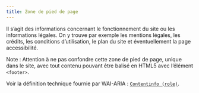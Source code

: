 ```yaml
---
title: Zone de pied de page
---
```


Il s’agit des informations concernant le fonctionnement du site ou les informations légales. On y trouve par exemple les mentions légales, les crédits, les conditions d’utilisation, le plan du site et éventuellement la page accessibilité.

Note : Attention à ne pas confondre cette zone de pied de page, unique dans le site, avec tout contenu pouvant être balisé en HTML5 avec l’élément `<footer>`.

Voir la définition technique fournie par WAI-ARIA : <span lang="en">[`Contentinfo (role)`](https://www.w3.org/TR/wai-aria-1.1/#contentinfo)</span>.
